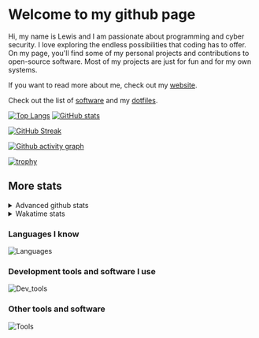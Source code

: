 # Welcome to my github page
Hi, my name is Lewis and I am passionate about programming and cyber security. I love exploring the endless possibilities that coding has to offer. On my page, you'll find some of my personal projects and contributions to open-source software. Most of my projects are just for fun and for my own systems.

If you want to read more about me, check out my [website](https://awesomelewis2007.github.io/).

Check out the list of [software](https://github.com/awesomelewis2007/awesomelewis2007/blob/master/software.md) and my [dotfiles](https://github.com/awesomelewis2007/dotfiles).



[![Top Langs](https://github-readme-stats.vercel.app/api/top-langs/?username=awesomelewis2007&hide=html,css,jupyter%20notebook&langs_count=10&layout=compact&theme=transparent&exclude_repo=GPT-code-repository)](https://github.com/anuraghazra/github-readme-stats) [![GitHub stats](https://github-readme-stats.vercel.app/api?username=awesomelewis2007&show_icons=true&theme=transparent)](https://github.com/anuraghazra/github-readme-stats)

[![GitHub Streak](https://streak-stats.demolab.com?user=Awesomelewis2007&theme=transparent)](https://git.io/streak-stats)

[![Github activity graph](https://github-readme-activity-graph.cyclic.app/graph?username=awesomelewis2007&theme=github-compact&area=true)](https://github.com/ashutosh00710/github-readme-activity-graph)

[![trophy](https://github-profile-trophy.vercel.app/?username=awesomelewis2007&theme=darkhub)](https://github.com/ryo-ma/github-profile-trophy)

## More stats
<details close>
<summary>Advanced github stats</summary>
<br>
  
![Metrics](https://raw.githubusercontent.com/awesomelewis2007/awesomelewis2007/master/github-metrics.svg)
  
</details>

<details close>
<summary>Wakatime stats</summary>
<br>

<!--START_SECTION:waka-->

```text
Python       1 hr 7 mins     ███████▓░░░░░░░░░░░░░░░░░   30.76 %
JavaScript   42 mins         █████░░░░░░░░░░░░░░░░░░░░   19.44 %
HTML         36 mins         ████▒░░░░░░░░░░░░░░░░░░░░   16.82 %
CSS          21 mins         ██▒░░░░░░░░░░░░░░░░░░░░░░   09.82 %
Other        13 mins         █▓░░░░░░░░░░░░░░░░░░░░░░░   06.11 %
Text         9 mins          █░░░░░░░░░░░░░░░░░░░░░░░░   04.29 %
C            8 mins          █░░░░░░░░░░░░░░░░░░░░░░░░   03.74 %
JSON         7 mins          ▓░░░░░░░░░░░░░░░░░░░░░░░░   03.22 %
Markdown     6 mins          ▓░░░░░░░░░░░░░░░░░░░░░░░░   02.83 %
Docker       2 mins          ▒░░░░░░░░░░░░░░░░░░░░░░░░   01.00 %
Makefile     1 min           ░░░░░░░░░░░░░░░░░░░░░░░░░   00.62 %
Ruby         1 min           ░░░░░░░░░░░░░░░░░░░░░░░░░   00.48 %
Bash         0 secs          ░░░░░░░░░░░░░░░░░░░░░░░░░   00.44 %
CMake        0 secs          ░░░░░░░░░░░░░░░░░░░░░░░░░   00.28 %
YAML         0 secs          ░░░░░░░░░░░░░░░░░░░░░░░░░   00.09 %
```

<!--END_SECTION:waka-->
</details>

### Languages I know
![Languages](https://skillicons.dev/icons?i=python,cpp,cs,c,javascript,nodejs,dotnet,bash,css,html,rust)
### Development tools and software I use
![Dev_tools](https://skillicons.dev/icons?i=git,docker,github,googlecloud,vscode,visualstudio,raspberrypi,linux,powershell,replit)
### Other tools and software
![Tools](https://skillicons.dev/icons?i=blender,ps,pr,ai,xd,figma)
